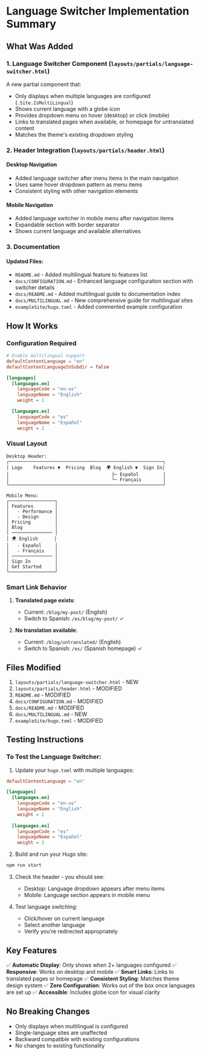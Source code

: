 # Language Switcher Implementation Summary

## What Was Added

### 1. Language Switcher Component (`layouts/partials/language-switcher.html`)
A new partial component that:
- Only displays when multiple languages are configured (`.Site.IsMultiLingual`)
- Shows current language with a globe icon
- Provides dropdown menu on hover (desktop) or click (mobile)
- Links to translated pages when available, or homepage for untranslated content
- Matches the theme's existing dropdown styling

### 2. Header Integration (`layouts/partials/header.html`)

#### Desktop Navigation
- Added language switcher after menu items in the main navigation
- Uses same hover dropdown pattern as menu items
- Consistent styling with other navigation elements

#### Mobile Navigation  
- Added language switcher in mobile menu after navigation items
- Expandable section with border separator
- Shows current language and available alternatives

### 3. Documentation

#### Updated Files:
- `README.md` - Added multilingual feature to features list
- `docs/CONFIGURATION.md` - Enhanced language configuration section with switcher details
- `docs/README.md` - Added multilingual guide to documentation index
- `docs/MULTILINGUAL.md` - New comprehensive guide for multilingual sites
- `exampleSite/hugo.toml` - Added commented example configuration

## How It Works

### Configuration Required

```toml
# Enable multilingual support
defaultContentLanguage = "en"
defaultContentLanguageInSubdir = false

[languages]
  [languages.en]
    languageCode = "en-us"
    languageName = "English"
    weight = 1

  [languages.es]
    languageCode = "es"
    languageName = "Español"
    weight = 2
```

### Visual Layout

```
Desktop Header:
┌─────────────────────────────────────────────────────────┐
│ Logo    Features ▼  Pricing  Blog  🌍 English ▼  Sign In│
│                                      ├─ Español         │
│                                      └─ Français        │
└─────────────────────────────────────────────────────────┘

Mobile Menu:
┌─────────────────┐
│ Features        │
│   - Performance │
│   - Design      │
│ Pricing         │
│ Blog            │
│ ─────────────── │
│ 🌍 English      │
│   - Español     │
│   - Français    │
│ ─────────────── │
│ Sign In         │
│ Get Started     │
└─────────────────┘
```

### Smart Link Behavior

1. **Translated page exists**: 
   - Current: `/blog/my-post/` (English)
   - Switch to Spanish: `/es/blog/my-post/` ✓

2. **No translation available**:
   - Current: `/blog/untranslated/` (English)
   - Switch to Spanish: `/es/` (Spanish homepage) ✓

## Files Modified

1. `layouts/partials/language-switcher.html` - NEW
2. `layouts/partials/header.html` - MODIFIED
3. `README.md` - MODIFIED
4. `docs/CONFIGURATION.md` - MODIFIED
5. `docs/README.md` - MODIFIED
6. `docs/MULTILINGUAL.md` - NEW
7. `exampleSite/hugo.toml` - MODIFIED

## Testing Instructions

### To Test the Language Switcher:

1. Update your `hugo.toml` with multiple languages:
```toml
defaultContentLanguage = "en"

[languages]
  [languages.en]
    languageCode = "en-us"
    languageName = "English"
    weight = 1
  
  [languages.es]
    languageCode = "es"
    languageName = "Español"
    weight = 2
```

2. Build and run your Hugo site:
```bash
npm run start
```

3. Check the header - you should see:
   - Desktop: Language dropdown appears after menu items
   - Mobile: Language section appears in mobile menu

4. Test language switching:
   - Click/hover on current language
   - Select another language
   - Verify you're redirected appropriately

## Key Features

✅ **Automatic Display**: Only shows when 2+ languages configured
✅ **Responsive**: Works on desktop and mobile
✅ **Smart Links**: Links to translated pages or homepage
✅ **Consistent Styling**: Matches theme design system
✅ **Zero Configuration**: Works out of the box once languages are set up
✅ **Accessible**: Includes globe icon for visual clarity

## No Breaking Changes

- Only displays when multilingual is configured
- Single-language sites are unaffected
- Backward compatible with existing configurations
- No changes to existing functionality

